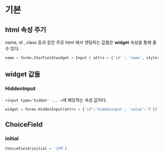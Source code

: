 # 기본

## html 속성 주기

name, id , class 등과 같은 주로 html 에서 셋팅하는 값들은 **widget** 속성을 통해 줄 수 있다.

```python
name = forms.CharField(widget = Input ( attrs = {'id' : 'name', style:'width:50%;', 'value' : '이름을 입력하세요'}))
```



## widget 값들

### HiddenInput

`<input type='hidden' ... >`에 해당하는 속성 값이다.

```python
widget = forms.HiddenInput(attrs = {'id':'hiddeninput', 'value':'F'})
```



## ChoiceField

### initial

```python
ChoiceField(initial = '선택')
```

